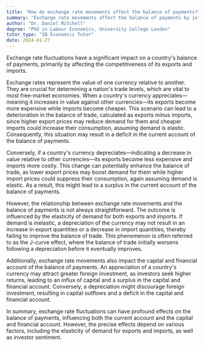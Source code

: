 ```yaml
---
title: "How do exchange rate movements affect the balance of payments?"
summary: "Exchange rate movements affect the balance of payments by influencing the competitiveness of exports and imports."
author: "Dr. Daniel Mitchell"
degree: "PhD in Labour Economics, University College London"
tutor_type: "IB Economics Tutor"
date: 2024-01-27
---
```


Exchange rate fluctuations have a significant impact on a country's balance of payments, primarily by affecting the competitiveness of its exports and imports.

Exchange rates represent the value of one currency relative to another. They are crucial for determining a nation's trade levels, which are vital to most free-market economies. When a country's currency appreciates—meaning it increases in value against other currencies—its exports become more expensive while imports become cheaper. This scenario can lead to a deterioration in the balance of trade, calculated as exports minus imports, since higher export prices may reduce demand for them and cheaper imports could increase their consumption, assuming demand is elastic. Consequently, this situation may result in a deficit in the current account of the balance of payments.

Conversely, if a country's currency depreciates—indicating a decrease in value relative to other currencies—its exports become less expensive and imports more costly. This change can potentially enhance the balance of trade, as lower export prices may boost demand for them while higher import prices could suppress their consumption, again assuming demand is elastic. As a result, this might lead to a surplus in the current account of the balance of payments.

However, the relationship between exchange rate movements and the balance of payments is not always straightforward. The outcome is influenced by the elasticity of demand for both exports and imports. If demand is inelastic, a depreciation of the currency may not result in an increase in export quantities or a decrease in import quantities, thereby failing to improve the balance of trade. This phenomenon is often referred to as the J-curve effect, where the balance of trade initially worsens following a depreciation before it eventually improves.

Additionally, exchange rate movements also impact the capital and financial account of the balance of payments. An appreciation of a country's currency may attract greater foreign investment, as investors seek higher returns, leading to an influx of capital and a surplus in the capital and financial account. Conversely, a depreciation might discourage foreign investment, resulting in capital outflows and a deficit in the capital and financial account.

In summary, exchange rate fluctuations can have profound effects on the balance of payments, influencing both the current account and the capital and financial account. However, the precise effects depend on various factors, including the elasticity of demand for exports and imports, as well as investor sentiment.
    